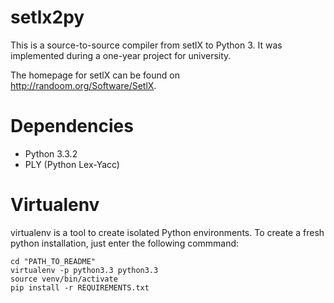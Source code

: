 setlx2py
========

This is a source-to-source compiler from setlX to Python 3. It was implemented during a one-year project for university.

The homepage for setlX can be found on <http://randoom.org/Software/SetlX>.

Dependencies
============

* Python 3.3.2
* PLY (Python Lex-Yacc)

Virtualenv
==========
virtualenv is a tool to create isolated Python environments. To create a fresh python installation, just enter the following commmand:

    cd "PATH_TO_README"
    virtualenv -p python3.3 python3.3
    source venv/bin/activate
    pip install -r REQUIREMENTS.txt	

